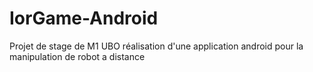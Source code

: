 # IorGame-Android
Projet de stage de M1 UBO réalisation d'une application android pour la manipulation de robot a distance
